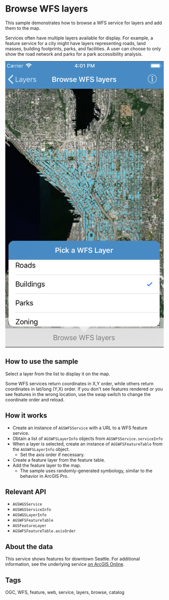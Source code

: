 # Browse WFS layers

This sample demonstrates how to browse a WFS service for layers and add them to the map.

Services often have multiple layers available for display. For example, a feature service for a city might have layers representing roads, land masses, building footprints, parks, and facilities. A user can choose to only show the road network and parks for a park accessibility analysis.

![](image1.png)

## How to use the sample

Select a layer from the list to display it on the map. 

Some WFS services return coordinates in X,Y order, while others return coordinates in lat/long (Y,X) order. If you don't see features rendered or you see features in the wrong location, use the swap switch to change the coordinate order and reload.

## How it works

* Create an instance of `AGSWFSService` with a URL to a WFS feature service. 
* Obtain a list of `AGSWFSLayerInfo` objects from `AGSWFSService.serviceInfo`
* When a layer is selected, create an instance of `AGSWFSFeatureTable` from the `AGSWFSLayerInfo` object.  
    * Set the axis order if necessary.
* Create a feature layer from the feature table. 
* Add the feature layer to the map.  
    * The sample uses randomly-generated symbology, similar to the behavior in ArcGIS Pro.

## Relevant API

* `AGSWGSService`
* `AGSWGSServiceInfo`
* `AGSWGSLayerInfo`
* `AGSWFSFeatureTable`
* `AGSFeatureLayer`
* `AGSWFSFeatureTable.axisOrder`

## About the data

This service shows features for downtown Seattle. For additional information, see the underlying service [on ArcGIS Online](https://arcgisruntime.maps.arcgis.com/home/item.html?id=1b81d35c5b0942678140efc29bc25391).

## Tags

OGC, WFS, feature, web, service, layers, browse, catalog


